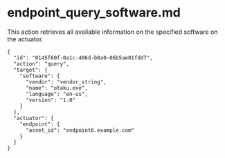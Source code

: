 
# endpoint_query_software.md

This action retrieves all available information on the specified software on the actuator.

```
{
  "id": "0145f60f-0a1c-406d-b0a0-06b5ae01fdd7",
  "action": "query",
  "target": {
    "software": {
      "vendor": "vendor_string",
      "name": "otaku.exe",
      "language": "en-us",
      "version": "1.0"
    }
  },
  "actuator": {
    "endpoint": {
      "asset_id": "endpoint6.example.com"
    }
  }
}
```